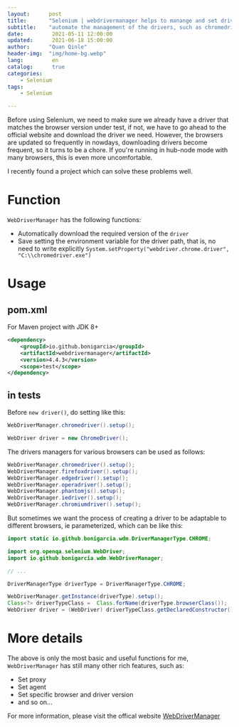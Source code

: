 ```yaml
---
layout:      post
title:       "Selenium | webdrivermanager helps to manange and set driver"
subtitle:    "automate the management of the drivers, such as chromedriver, geckodriver etc."
date:         2021-05-11 12:00:00
updated:      2021-06-18 15:00:00
author:      "Quan Qinle"
header-img:  "img/home-bg.webp"
lang:         en
catalog:      true
categories:
    - Selenium
tags:
    - Selenium

---
```


Before using Selenium, we need to make sure we already have a driver that matches the browser version under test, if not, we have to go ahead to the official website and download the driver we need. However, the browsers are updated so frequently in nowdays, downloading drivers become frequent, so it turns to be a chore. If you're running in hub-node mode with many browsers, this is even more uncomfortable.

I recently found a project which can solve these problems well.

<!-- more -->

# Function

`WebDriverManager` has the following functions:
+ Automatically download the required version of the `driver`
+ Save setting the environment variable for the driver path, that is, no need to write explicitly `System.setProperty("webdriver.chrome.driver", "C:\\chromedriver.exe")`

# Usage

## pom.xml
For Maven project with JDK 8+
```xml
<dependency>
    <groupId>io.github.bonigarcia</groupId>
    <artifactId>webdrivermanager</artifactId>
    <version>4.4.3</version>
    <scope>test</scope>
</dependency>
```

## in tests
Before `new driver()`, do setting like this:
```java
WebDriverManager.chromedriver().setup();

WebDriver driver = new ChromeDriver();
```

The drivers managers for various browsers can be used as follows:
```java
WebDriverManager.chromedriver().setup();
WebDriverManager.firefoxdriver().setup();
WebDriverManager.edgedriver().setup();
WebDriverManager.operadriver().setup();
WebDriverManager.phantomjs().setup();
WebDriverManager.iedriver().setup();
WebDriverManager.chromiumdriver().setup();
```

But sometimes we want the process of creating a driver to be adaptable to different browsers, ie parameterized, which can be like this:
```java
import static io.github.bonigarcia.wdm.DriverManagerType.CHROME;

import org.openqa.selenium.WebDriver;
import io.github.bonigarcia.wdm.WebDriverManager;

// ...

DriverManagerType driverType = DriverManagerType.CHROME;

WebDriverManager.getInstance(driverType).setup();
Class<?> driverTypeClass =  Class.forName(driverType.browserClass());
WebDriver driver = (WebDriver) driverTypeClass.getDeclaredConstructor().newInstance();
```

# More details

The above is only the most basic and useful functions for me, `WebDriverManager` has still many other rich features, such as:
+ Set proxy
+ Set agent
+ Set specific browser and driver version
+ and so on...

For more information, please visit the offical website [WebDriverManager](https://github.com/bonigarcia/webdrivermanager)
